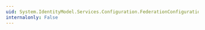 ```yaml
---
uid: System.IdentityModel.Services.Configuration.FederationConfigurationElement.#ctor
internalonly: False
---
```

